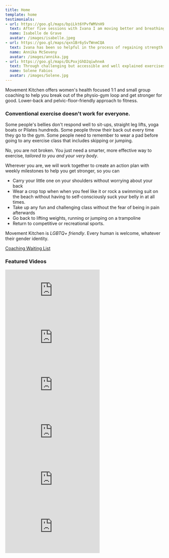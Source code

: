 ```yaml
---
title: Home
template: home
testimonials:
- url: https://goo.gl/maps/bpiLkt6YPvfWMVnH9
  text: After five sessions with Ivana I am moving better and breathing better. I feel better! I can feel my body's limits and its tensions. This means when I take a yoga or pilates class I know how to avoid pushing my body too far towards injury and strain. I have a deeper understanding of and respect for my body.
  name: Isabelle de Grave 
  avatar: /images/isabelle.jpeg
- url: https://goo.gl/maps/qxn1Br6ySvTWnmCQA
  text: Ivana has been so helpful in the process of regaining strength in the muscles my brain had forgotten and abandoned through years of habitual movements, and releasing those which were overworked. I am now much more aware of my body, the position and movement of my pelvis, and how much difference a small adjustment can make to how I feel. 
  name: Annika McSeveny
  avatar: /images/annika.jpg
- url: https://goo.gl/maps/DLPoxjGhD2qiwhneA
  text: Through challenging but accessible and well explained exercises I was able to understand different mechanics and healing in a new way. As much as a physical practice our time together was also incredibly educational and I have multiple take-aways I can apply in my life as I move forward. 
  name: Solene Fabios
  avatar: /images/Solene.jpg
---
```

Movement Kitchen offers women's health focused 1:1 and small group coaching to help you break out of the physio-gym loop and get stronger for good. Lower-back and pelvic-floor-friendly approach to fitness.  
### Conventional exercise doesn't work for everyone. 

Some people's bellies don't respond well to sit-ups, straight leg lifts, yoga boats or Pilates hundreds. Some people throw their back out every time they go to the gym. Some people need to remember to wear a pad before going to any exercise class that includes skipping or jumping. 

No, you are not broken. You just need a smarter, more effective way to exercise, *tailored to you and your very body*.

Wherever you are, we will work together to create an action plan with weekly milestones to help you get stronger, so you can  

- Carry your little one on your shoulders without worrying about your back
- Wear a crop top when when you feel like it or rock a swimming suit on the beach without having to self-consciously suck your belly in at all times.  
- Take up any fun and challenging class without the fear of being in pain afterwards
- Go back to lifting weights, running or jumping on a trampoline
- Return to competitive or recreational sports.

Movement Kitchen is *LGBTQ+ friendly*. Every human is welcome, whatever their gender identity. 

<a class="big" href="https://forms.gle/FWP4U5y2kVyRzFYFA">Coaching Waiting List</a>  

### Featured Videos

<!-- markdownlint-capture -->
<!-- markdownlint-disable -->

<div class="vertical-video-container">
  <iframe src="https://www.youtube-nocookie.com/embed/e4IxFIb0Qy8" title="Lower Belly Doesn't Respond to Training - We Might Need to Reconnect it to The Brain First" frameborder="0" allow="accelerometer; autoplay; clipboard-write; encrypted-media; gyroscope; picture-in-picture" allowfullscreen></iframe>
</div>

<div class="vertical-video-container">
  <iframe src="https://www.instagram.com/p/DBsvNxmIsTa/" title="Back Pain After Boxing - A Case Study" frameborder="0" allow="accelerometer; autoplay; clipboard-write; encrypted-media; gyroscope; picture-in-picture" allowfullscreen></iframe>
</div>

<div class="vertical-video-container">
  <iframe src="https://www.youtube-nocookie.com/embed/DUDWQaMhrw0" title="How to Protect Your Lower Back When Bending Forward" frameborder="0" allow="accelerometer; autoplay; clipboard-write; encrypted-media; gyroscope; picture-in-picture" allowfullscreen></iframe>
</div>

<div class="vertical-video-container">
  <iframe src="https://www.youtube.com/shorts/G4R8uDcPvzM" title="Belly Not Toning With Abdominal Exercises" frameborder="0" allow="accelerometer; autoplay; clipboard-write; encrypted-media; gyroscope; picture-in-picture" allowfullscreen></iframe>
</div>

<div class="vertical-video-container">
  <iframe src="https://www.youtube.com/shorts/xbXV5f0hn1E" title="Lower Belly Feeling Disconnected?" frameborder="0" allow="accelerometer; autoplay; clipboard-write; encrypted-media; gyroscope; picture-in-picture" allowfullscreen></iframe>
</div>

<div class="vertical-video-container">
  <iframe src="https://www.youtube-nocookie.com/embed/NHwnicgodVU" title="Lower Back Pain After Exercise? - Kickbacks Edition" frameborder="0" allow="accelerometer; autoplay; clipboard-write; encrypted-media; gyroscope; picture-in-picture" allowfullscreen></iframe>
</div>


<!-- markdownlint-restore -->